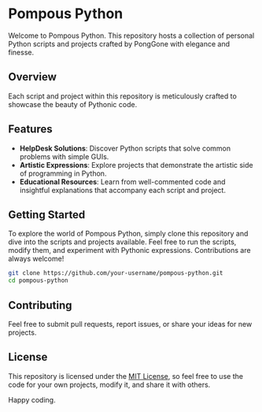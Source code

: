 # Pompous Python

Welcome to Pompous Python. This repository hosts a collection of personal Python scripts and projects crafted by PongGone with elegance and finesse.

## Overview

Each script and project within this repository is meticulously crafted to showcase the beauty of Pythonic code.

## Features

- **HelpDesk Solutions**: Discover Python scripts that solve common problems with simple GUIs.
- **Artistic Expressions**: Explore projects that demonstrate the artistic side of programming in Python.
- **Educational Resources**: Learn from well-commented code and insightful explanations that accompany each script and project.

## Getting Started

To explore the world of Pompous Python, simply clone this repository and dive into the scripts and projects available. Feel free to run the scripts, modify them, and experiment with Pythonic expressions. Contributions are always welcome!

```bash
git clone https://github.com/your-username/pompous-python.git
cd pompous-python
```

## Contributing

Feel free to submit pull requests, report issues, or share your ideas for new projects.

## License

This repository is licensed under the [MIT License](LICENSE), so feel free to use the code for your own projects, modify it, and share it with others.

Happy coding.
